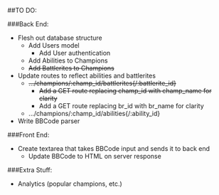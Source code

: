 ##TO DO:

###Back End:
- Flesh out database structure
  - Add Users model
    - Add User authentication
  - Add Abilities to Champions
  - ~~Add Battlerites to Champions~~
- Update routes to reflect abilities and battlerites
  - ~~.../champions/:champ_id/battlerites{/:battlerite_id}~~
    - ~~Add a GET route replacing champ_id with champ_name for clarity~~
    - Add a GET route replacing br_id with br_name for clarity
  - .../champions/:champ_id/abilities{/:ability_id}
- Write BBCode parser
  
###Front End:
- Create textarea that takes BBCode input and sends it to back end
  - Update BBCode to HTML on server response

###Extra Stuff:
- Analytics (popular champions, etc.)

